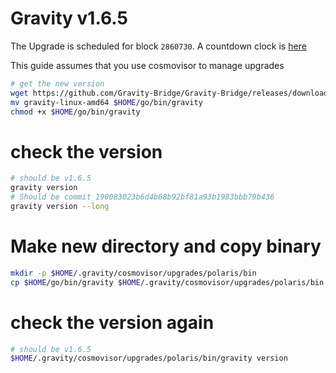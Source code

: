 # Gravity v1.6.5

The Upgrade is scheduled for block `2860730`. A countdown clock is [here](https://www.mintscan.io/gravity-bridge/blocks/2860730)

This guide assumes that you use cosmovisor to manage upgrades

```bash
# get the new version
wget https://github.com/Gravity-Bridge/Gravity-Bridge/releases/download/v1.6.5/gravity-linux-amd64
mv gravity-linux-amd64 $HOME/go/bin/gravity
chmod +x $HOME/go/bin/gravity
```

# check the version

```bash
# should be v1.6.5
gravity version
# Should be commit 190083023b6d4b68b92bf81a93b1983bbb79b436
gravity version --long
```

# Make new directory and copy binary

```bash
mkdir -p $HOME/.gravity/cosmovisor/upgrades/polaris/bin
cp $HOME/go/bin/gravity $HOME/.gravity/cosmovisor/upgrades/polaris/bin
```

# check the version again

```bash
# should be v1.6.5
$HOME/.gravity/cosmovisor/upgrades/polaris/bin/gravity version
```
